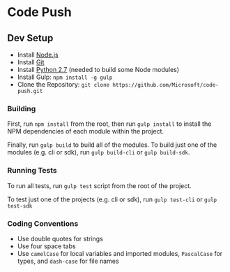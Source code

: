 Code Push
===

Dev Setup
---

* Install [Node.js](https://nodejs.org/)
* Install [Git](http://www.git-scm.com/)
* Install [Python 2.7](https://www.python.org/downloads/) (needed to build some Node modules)
* Install Gulp: `npm install -g gulp`
* Clone the Repository: `git clone https://github.com/Microsoft/code-push.git`

### Building

First, run `npm install` from the root, then run `gulp install` to install the NPM dependencies of each module within the project.

Finally, run `gulp build` to build all of the modules.
To build just one of the modules (e.g. cli or sdk), run `gulp build-cli` or `gulp build-sdk`.

### Running Tests

To run all tests, run `gulp test` script from the root of the project.

To test just one of the projects (e.g. cli or sdk), run `gulp test-cli` or `gulp test-sdk`

### Coding Conventions

* Use double quotes for strings
* Use four space tabs
* Use `camelCase` for local variables and imported modules, `PascalCase` for types, and `dash-case` for file names
